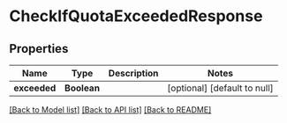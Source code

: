 # CheckIfQuotaExceededResponse
## Properties

| Name | Type | Description | Notes |
|------------ | ------------- | ------------- | -------------|
| **exceeded** | **Boolean** |  | [optional] [default to null] |

[[Back to Model list]](../README.md#documentation-for-models) [[Back to API list]](../README.md#documentation-for-api-endpoints) [[Back to README]](../README.md)


